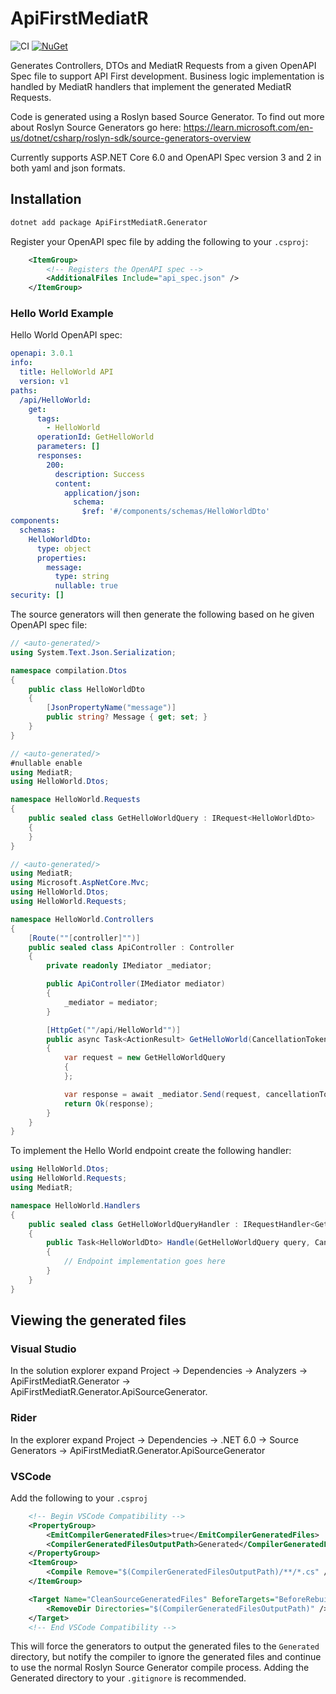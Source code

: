 # ApiFirstMediatR

![CI](https://github.com/alexcampana/ApiFirstMediatR/workflows/CI/badge.svg)
[![NuGet](https://img.shields.io/nuget/vpre/ApiFirstMediatR.Generator.svg)](https://www.nuget.org/packages/ApiFirstMediatR.Generator)

Generates Controllers, DTOs and MediatR Requests from a given OpenAPI Spec file to support API First development.
Business logic implementation is handled by MediatR handlers that implement the generated MediatR Requests.

Code is generated using a Roslyn based Source Generator. To find out more about Roslyn Source Generators go here: https://learn.microsoft.com/en-us/dotnet/csharp/roslyn-sdk/source-generators-overview

Currently supports ASP.NET Core 6.0 and OpenAPI Spec version 3 and 2 in both yaml and json formats.

## Installation
```sh
dotnet add package ApiFirstMediatR.Generator
```

Register your OpenAPI spec file by adding the following to your `.csproj`:
```xml
    <ItemGroup>
        <!-- Registers the OpenAPI spec -->
        <AdditionalFiles Include="api_spec.json" />
    </ItemGroup>
```

### Hello World Example
Hello World OpenAPI spec:
```yaml
openapi: 3.0.1
info:
  title: HelloWorld API
  version: v1
paths:
  /api/HelloWorld:
    get:
      tags:
        - HelloWorld
      operationId: GetHelloWorld
      parameters: []
      responses:
        200:
          description: Success
          content:
            application/json:
              schema:
                $ref: '#/components/schemas/HelloWorldDto'
components:
  schemas:
    HelloWorldDto:
      type: object
      properties:
        message:
          type: string
          nullable: true
security: []
```

The source generators will then generate the following based on he given OpenAPI spec file:
```csharp
// <auto-generated/>
using System.Text.Json.Serialization;

namespace compilation.Dtos
{
    public class HelloWorldDto 
    {
        [JsonPropertyName("message")]
        public string? Message { get; set; }
    }
}
```
```csharp
// <auto-generated/>
#nullable enable
using MediatR;
using HelloWorld.Dtos;

namespace HelloWorld.Requests
{
    public sealed class GetHelloWorldQuery : IRequest<HelloWorldDto>
    {
    }
}
```
```csharp
// <auto-generated/>
using MediatR;
using Microsoft.AspNetCore.Mvc;
using HelloWorld.Dtos;
using HelloWorld.Requests;

namespace HelloWorld.Controllers
{
    [Route(""[controller]"")]
    public sealed class ApiController : Controller
    {
        private readonly IMediator _mediator;

        public ApiController(IMediator mediator)
        {
            _mediator = mediator;
        }

        [HttpGet(""/api/HelloWorld"")]
        public async Task<ActionResult> GetHelloWorld(CancellationToken cancellationToken)
        {
            var request = new GetHelloWorldQuery
            {
            };

            var response = await _mediator.Send(request, cancellationToken);
            return Ok(response);
        }
    }
}
```

To implement the Hello World endpoint create the following handler:
```csharp
using HelloWorld.Dtos;
using HelloWorld.Requests;
using MediatR;

namespace HelloWorld.Handlers
{
    public sealed class GetHelloWorldQueryHandler : IRequestHandler<GetHelloWorldQuery, HelloWorldDto>
    {
        public Task<HelloWorldDto> Handle(GetHelloWorldQuery query, CancellationToken cancellationToken)
        {
            // Endpoint implementation goes here
        }
    }
}
```

## Viewing the generated files
### Visual Studio
In the solution explorer expand Project -> Dependencies -> Analyzers -> ApiFirstMediatR.Generator -> ApiFirstMediatR.Generator.ApiSourceGenerator.

### Rider
In the explorer expand Project -> Dependencies -> .NET 6.0 -> Source Generators -> ApiFirstMediatR.Generator.ApiSourceGenerator

### VSCode
Add the following to your `.csproj`
```xml
    <!-- Begin VSCode Compatibility -->
    <PropertyGroup>
        <EmitCompilerGeneratedFiles>true</EmitCompilerGeneratedFiles>
        <CompilerGeneratedFilesOutputPath>Generated</CompilerGeneratedFilesOutputPath>
    </PropertyGroup>
    <ItemGroup>
        <Compile Remove="$(CompilerGeneratedFilesOutputPath)/**/*.cs" />
    </ItemGroup>

    <Target Name="CleanSourceGeneratedFiles" BeforeTargets="BeforeRebuild" DependsOnTargets="$(BeforeBuildDependsOn)">
        <RemoveDir Directories="$(CompilerGeneratedFilesOutputPath)" />
    </Target>
    <!-- End VSCode Compatibility -->
```

This will force the generators to output the generated files to the `Generated` directory, but notify the compiler to ignore the generated files and continue to use the normal Roslyn Source Generator compile process. Adding the Generated directory to your `.gitignore` is recommended.
